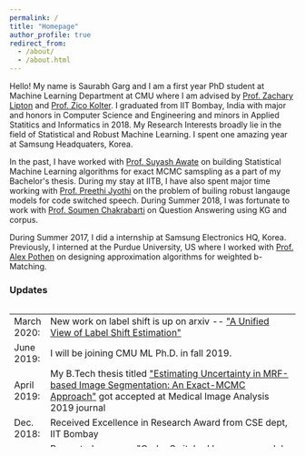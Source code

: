 ```yaml
---
permalink: /
title: "Homepage"
author_profile: true
redirect_from: 
  - /about/
  - /about.html
---
```



Hello! My name is Saurabh Garg and I am a first year PhD student at Machine Learning Department at CMU where I am advised by [Prof. Zachary Lipton](http://zacklipton.com/) and [Prof. Zico Kolter](http://zicokolter.com). I graduated from IIT Bombay, India with major and honors in Computer Science and Engineering and minors in Applied Statitics and Informatics in 2018. My Research Interests broadly lie in the field of Statistical and Robust Machine Learning. I spent one amazing year at Samsung Headquaters, Korea.

In the past, I have worked with [Prof. Suyash Awate](https://www.cse.iitb.ac.in/~suyash) on building Statistical Machine Learning algorithms for exact MCMC samspling as a part of my Bachelor's thesis. During my stay at IITB, I have also spent major time working with [Prof. Preethi Jyothi](https://www.cse.iitb.ac.in/~pjyothi) on the problem of builing robust langauge models for code switched speech. During Summer 2018, I was fortunate to work with [Prof. Soumen Chakrabarti](https://www.cse.iitb.ac.in/~soumen) on Question Answering using KG and corpus. 


During Summer 2017, I did a internship at Samsung Electronics HQ, Korea. Previously, I interned at the Purdue University, US where I worked with [Prof. Alex Pothen](https://www.cs.purdue.edu/homes/apothen/) on designing approximation algorithms for weighted b-Matching.

### Updates
<style>
table, tr, td {
    border: none;
}
</style>
<div style="height:250px;overflow:auto;border:0px;border-collapse: collapse;" >
<table  border="none" style="border:0px;border-collapse: collapse;" rules="none" >
<colgroup>
       <col span="1" style="width: 12%;">
       <col span="1" style="width: 88%;">
</colgroup>
<tr><td> March 2020: </td> <td> New work on label shift is up on arxiv -- <a href="https://arxiv.org/abs/2003.07554">"A Unified View of Label Shift Estimation" </a> </td> </tr>
<tr><td> June 2019: </td> <td> I will be joining CMU ML Ph.D. in fall 2019. </td></tr> 
<tr><td> April 2019:</td> <td> My B.Tech thesis titled <a href="https://www.sciencedirect.com/science/article/pii/S1361841518307382?dgcid=rss_sd_all">"Estimating Uncertainty in MRF-based Image Segmentation: An Exact-MCMC Approach"</a> got accepted at Medical Image Analysis 2019 journal </td> </tr>
<tr><td> Dec. 2018:</td> <td> Received Excellence in Research Award from CSE dept, IIT Bombay</td> </tr>
<tr><td> Nov. 2018:</td> <td> Presented my paper<a href="https://arxiv.org/abs/1809.01962">"Code-Switched Language models using Dual RNNs and Same-Source Pretraining"</a> at EMNLP 2018, Brussels <a href="files/EMNLP_poster_2018.pdf">(poster)</a></td> </tr>
<tr><td> Oct. 2018:</td> <td> Paper titled <a href="https://arxiv.org/abs/1706.00973">"Neural Architecture for Question Answering Using a Knowledge Graph and Web Corpus"</a> got accepted at Information Retrieval Journal</td></tr> 
<tr><td> Sept. 2018:</td> <td> Moved to Suwon, South Korea and joined Samsung Research Korea as Engineer</td> </tr>
<tr><td> Sept. 2018:</td> <td> Presented my paper <a href="https://arxiv.org/abs/1711.01048" >"Dual Language Models for Code Mixed Speech Recognition"</a> at Interspeech 2018, Hyderabad <a href="files/Interspeech_poster_2018.pdf">(poster)</a></td></tr> 
<tr><td> Aug. 2018:</td> <td> Graduated from IIT Bombay. </td> </tr>
<tr><td> May 2018:</td> <td> Paper titled <a href="https://link.springer.com/chapter/10.1007/978-3-030-00928-1_76" > "Uncertainty Estimation in Segmentation with Perfect MCMC Sampling in Bayesian MRFs" </a> got accepted at MICCAI, 2018 <a href = "files/poster_miccai_unc_2018.pdf" >(poster)</a></td></tr>
<tr><td> Dec 2018:</td> <td> Invited to spend two weeks at Microsoft Research India to work on Indian language technologies with Prof. Preethi Jyothi</td></tr>
<tr><td> May 2017:</td> <td> Internship @ Samsung Research Korea </td></tr>
<tr><td> May 2016:</td> <td> Internship at Purdue Univeristy, US advised by Prof. Alex Pothen</td></tr>
<tr><td> July 2015:</td> <td> Changed branch from Electrical Engineering to Computer Science Engineering</td></tr> 
<tr><td> July 2014:</td> <td> Joined IIT Bombay</td></tr> 
</table>
